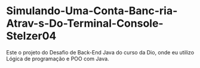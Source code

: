 # Simulando-Uma-Conta-Banc-ria-Atrav-s-Do-Terminal-Console-Stelzer04
Este o projeto do Desafio de Back-End Java do curso da Dio, onde eu utilizo Lógica de programação e POO com Java.
